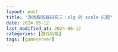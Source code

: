```yaml
---
layout: post
title: "游戏服务器研究三：slg 的 scale 问题"
date: 2024-06-12
last_modified_at: 2024-06-12
categories: [游戏后端]
tags: [gameserver]
---
```


